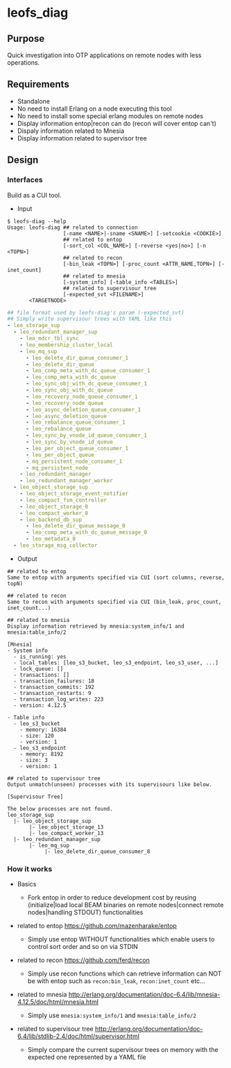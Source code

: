 # leofs_diag

## Purpose
Quick investigation into OTP applications on remote nodes with less operations.

## Requirements
- Standalone
- No need to install Erlang on a node executing this tool
- No need to install some special erlang modules on remote nodes
- Display information entop|recon can do (recon will cover entop can't)
- Dispaly information related to Mnesia
- Display information related to supervisor tree

## Design
### Interfaces
Build as a CUI tool.

- Input

```shell
$ leofs-diag --help
Usage: leofs-diag ## related to connection
                  [-name <NAME>|-sname <SNAME>] [-setcookie <COOKIE>]
                  ## related to entop
                  [-sort_col <COL_NAME>] [-reverse <yes|no>] [-n <TOPN>]
                  ## related to recon
                  [-bin_leak <TOPN>] [-proc_count <ATTR_NAME,TOPN>] [-inet_count] 
                  ## related to mnesia
                  [-system_info] [-table_info <TABLES>]
                  ## related to supervisour tree
                  [-expected_svt <FILENAME>]
       <TARGETNODE>
```

```yaml
## file format used by leofs-diag's param (-expected_svt)
## Simply write supervisour trees with YAML like this
- leo_storage_sup
  - leo_redundant_manager_sup
    - leo_mdcr_tbl_sync
    - leo_membership_cluster_local
    - leo_mq_sup
      - leo_delete_dir_queue_consumer_1
      - leo_delete_dir_queue
      - leo_comp_meta_with_dc_queue_consumer_1
      - leo_comp_meta_with_dc_queue
      - leo_sync_obj_with_dc_queue_consumer_1
      - leo_sync_obj_with_dc_queue
      - leo_recovery_node_queue_consumer_1
      - leo_recovery_node_queue
      - leo_async_deletion_queue_consumer_1
      - leo_async_deletion_queue
      - leo_rebalance_queue_consumer_1
      - leo_rebalance_queue
      - leo_sync_by_vnode_id_queue_consumer_1
      - leo_sync_by_vnode_id_queue
      - leo_per_object_queue_consumer_1
      - leo_per_object_queue
      - mq_persistent_node_consumer_1
      - mq_persistent_node
    - leo_redundant_manager
    - leo_redundant_manager_worker
  - leo_object_storage_sup
    - leo_object_storage_event_notifier
    - leo_compact_fsm_controller
    - leo_object_storage_0
    - leo_compact_worker_0
    - leo_backend_db_sup
      - leo_delete_dir_queue_message_0
      - leo_comp_meta_with_dc_queue_message_0
      - leo_metadata_0
  - leo_storage_msg_collector
```

- Output

```shell
## related to entop
Same to entop with arguments specified via CUI (sort columns, reverse, topN) 

## related to recon
Same to recon with arguments specified via CUI (bin_leak, proc_count, inet_count...)

## related to mnesia
Display information retrieved by mnesia:system_info/1 and mnesia:table_info/2

[Mnesia]
- System info
  - is_running: yes
  - local_tables: [leo_s3_bucket, leo_s3_endpoint, leo_s3_user, ...]
  - lock_queue: []
  - transactions: []
  - transaction_failures: 18
  - transaction_commits: 192
  - transaction_restarts: 9
  - transaction_log_writes: 223
  - version: 4.12.5

- Table info
  - leo_s3_bucket
    - memory: 16384
    - size: 120
    - version: 1
  - leo_s3_endpoint
    - memory: 8192
    - size: 3
    - version: 1

## related to supervisour tree
Output unmatch(unseen) processes with its supervisours like below.

[Supervisour Tree]

The below processes are not found.
leo_storage_sup
  |- leo_object_storage_sup
       |- leo_object_storage_13
       |- leo_compact_worker_13
  |- leo_redundant_manager_sup
       |- leo_mq_sup
            |- leo_delete_dir_queue_consumer_8
```

### How it works
- Basics
  - Fork entop in order to reduce development cost by reusing (initialize|load local BEAM binaries on remote nodes|connect remote nodes|handling STDOUT) functionalities

- related to entop
https://github.com/mazenharake/entop
  - Simply use entop WITHOUT functionalities which enable users to control sort order and so on via STDIN
  
- related to recon
https://github.com/ferd/recon
  - Simply use recon functions which can retrieve information can NOT be with entop such as `recon:bin_leak`, `recon:inet_count` etc...

- related to mnesia
http://erlang.org/documentation/doc-6.4/lib/mnesia-4.12.5/doc/html/mnesia.html
  - Simply use `mnesia:system_info/1` and `mnesia:table_info/2`

- related to supervisour tree
http://erlang.org/documentation/doc-6.4/lib/stdlib-2.4/doc/html/supervisor.html
  - Simply compare the current supervisour trees on memory with the expected one represented by a YAML file
